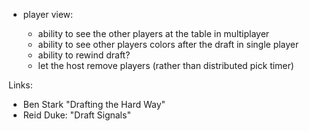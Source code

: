 
  
- player view:

    - ability to see the other players at the table in multiplayer
    - ability to see other players colors after the draft in single player
    - ability to rewind draft?
    - let the host remove players (rather than distributed pick timer)


Links:

- Ben Stark "Drafting the Hard Way"
- Reid Duke: "Draft Signals"

